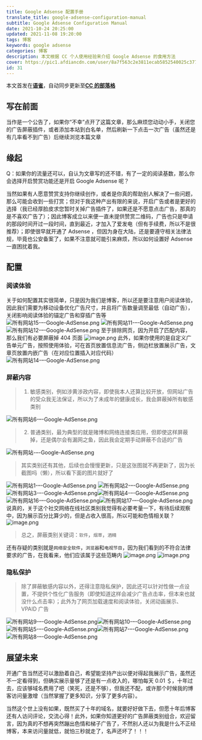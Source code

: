 ```yaml
---
title: Google Adsense 配置手册
translate_title: google-adsense-configuration-manual
subtitle: Google Adsense Configuration Manual
date: 2021-10-24 20:25:00
updated: 2021-11-08 19:20:00
tags: 博客
keywords: google adsense
categories: 博客
description: 本文根据 CC 个人使用经验来介绍 Google Adsense 的食用方法
cover: https://pic1.afdiancdn.com/user/8a7f563c2e3811ecab5852540025c377/common/0a77436f677dd11422579e07ba6423b3_w1920_h1080_s188.jpg
id: 31
---
```


本文首发在[**语雀**](https://www.yuque.com/ccknbc/blog/31)，自动同步更新至[**CC 的部落格**](https://blog.ccknbc.cc/posts/google-adsense-configuration-manual)

## 写在前面

当作是一个公告了，如果你“不幸”点开了这篇文章，那么麻烦您动动小手，关闭您的广告屏蔽插件，或者添加本站到白名单，然后刷新一下点击一次广告（虽然还是有几率看不到广告）后继续浏览本篇文章

## 缘起

Q：如果你的流量还可以，自认为文章写的还不错，有了一定的阅读基数，那么你会选择开启赞赏功能还是开启 Google Adsense 呢？

当然如果有人愿意赞赏支持你继续创作，或者是你真的帮助别人解决了一些问题，那么可能会收到一些打赏；但对于我这种产出有限的来说，开启广告或者是更好的选择（我已经厚脸皮求您暂时关掉广告插件了，如果还是不愿意点击广告，那真的是不喜欢广告了）；因此博客成立以来便一直未提供赞赏二维码，广告也只是申请的那段时间开过一段时间，直到最近，才加入了爱发电（但有手续费，所以不是很推荐）；即使很早就开通了 Adsense ，但因为身在大陆，还是要遵守相关法律法规，毕竟也公安备案了，如果不注意就可能引来麻烦，所以如何设置好 Adsense 一直困扰着我。

## 配置

### 阅读体验

关于如何配置其实很简单，只是因为我们是博客，所以还是要注意用户阅读体验，因此我们需要为移动设备优化广告尺寸，并且将广告数量调至最低（自动广告），关闭影响阅读体验的锚定广告和穿插广告等
![所有网站15-–-Google-AdSense.png](https://cdn.nlark.com/yuque/0/2021/png/8391407/1635428346469-f4520c37-4d94-45c7-b508-82c486ab7f63.png#clientId=ud2d03121-7696-4&crop=0&crop=0&crop=1&crop=1&from=drop&id=u34996628&margin=%5Bobject%20Object%5D&name=%E6%89%80%E6%9C%89%E7%BD%91%E7%AB%9915-%E2%80%93-Google-AdSense.png&originHeight=536&originWidth=900&originalType=binary&ratio=1&rotation=0&showTitle=false&size=54095&status=done&style=none&taskId=ueafa19b2-49e6-472a-9db4-36ef7af8503&title=)
![所有网站11-–-Google-AdSense.png](https://cdn.nlark.com/yuque/0/2021/png/8391407/1635428396535-48847476-a0f6-48b9-a9d6-03ca4b239f7f.png#clientId=ud2d03121-7696-4&crop=0&crop=0&crop=1&crop=1&from=drop&id=uc3d9ad6f&margin=%5Bobject%20Object%5D&name=%E6%89%80%E6%9C%89%E7%BD%91%E7%AB%9911-%E2%80%93-Google-AdSense.png&originHeight=666&originWidth=451&originalType=binary&ratio=1&rotation=0&showTitle=false&size=53097&status=done&style=none&taskId=u21478629-a5bb-47c0-8e93-0368c7e5da4&title=)
![所有网站12-–-Google-AdSense.png](https://cdn.nlark.com/yuque/0/2021/png/8391407/1635428402109-0b01d130-db6a-4287-9108-d3f62c216bb3.png#clientId=ud2d03121-7696-4&crop=0&crop=0&crop=1&crop=1&from=drop&id=u617414fc&margin=%5Bobject%20Object%5D&name=%E6%89%80%E6%9C%89%E7%BD%91%E7%AB%9912-%E2%80%93-Google-AdSense.png&originHeight=1385&originWidth=449&originalType=binary&ratio=1&rotation=0&showTitle=false&size=58805&status=done&style=none&taskId=uf602eea2-118b-47f7-ac3a-55fc796c845&title=)
至于排除网页，因为开启了匹配内容，那么我们有必要屏蔽掉 404 页面
![image.png](https://cdn.nlark.com/yuque/0/2021/png/8391407/1636370271352-de513540-99e3-4c69-a1f3-0c6b9302303f.png#clientId=u0b8af91e-07e4-4&crop=0&crop=0&crop=1&crop=1&from=paste&height=220&id=u3a172f83&margin=%5Bobject%20Object%5D&name=image.png&originHeight=440&originWidth=452&originalType=binary&ratio=1&rotation=0&showTitle=false&size=19473&status=done&style=none&taskId=uc63976a3-4686-4795-a9c1-393eefc36dc&title=&width=226)
此外，如果你使用的是自定义广告单元广告，按照使用体验，可在首页放置信息流广告，侧边栏放置展示广告，文章页放置内嵌广告（在对应位置插入对应代码）
![所有网站14-–-Google-AdSense.png](https://cdn.nlark.com/yuque/0/2021/png/8391407/1635428577592-1583d7c2-dda4-4528-af6e-b84be4133140.png#clientId=ud2d03121-7696-4&crop=0&crop=0&crop=1&crop=1&from=drop&id=uf58ebec4&margin=%5Bobject%20Object%5D&name=%E6%89%80%E6%9C%89%E7%BD%91%E7%AB%9914-%E2%80%93-Google-AdSense.png&originHeight=1126&originWidth=1920&originalType=binary&ratio=1&rotation=0&showTitle=false&size=186457&status=done&style=none&taskId=ue97a6c12-617c-4f0b-8c80-d37b7bf495d&title=)

### 屏蔽内容

> 1. 敏感类别，例如涉黄涉政内容，即使我本人还算比较开放，但网站广告的受众我无法保证，所以为了未成年的健康成长，我会屏蔽掉所有敏感类别

![所有网站6-–-Google-AdSense.png](https://cdn.nlark.com/yuque/0/2021/png/8391407/1635427678324-df66d562-828f-458c-95a1-da0418b89a55.png#clientId=ud2d03121-7696-4&crop=0&crop=0&crop=1&crop=1&from=drop&id=u28c67ee4&margin=%5Bobject%20Object%5D&name=%E6%89%80%E6%9C%89%E7%BD%91%E7%AB%996-%E2%80%93-Google-AdSense.png&originHeight=1437&originWidth=1920&originalType=binary&ratio=1&rotation=0&showTitle=false&size=188540&status=done&style=none&taskId=u8a560340-a133-4274-b543-71059d864cf&title=)

> 2. 普通类别，最为典型的就是赌博和网络连接类应用，但即使这样屏蔽掉，还是偶尔会有漏网之鱼，因此我会定期手动屏蔽不合适的广告

![所有网站-–-Google-AdSense.png](https://cdn.nlark.com/yuque/0/2021/png/8391407/1635427863020-de9f1391-95d7-4794-9c6b-b4b716b92b63.png#clientId=ud2d03121-7696-4&crop=0&crop=0&crop=1&crop=1&from=drop&id=ub032e38e&margin=%5Bobject%20Object%5D&name=%E6%89%80%E6%9C%89%E7%BD%91%E7%AB%99-%E2%80%93-Google-AdSense.png&originHeight=2471&originWidth=1920&originalType=binary&ratio=1&rotation=0&showTitle=false&size=371923&status=done&style=none&taskId=u464ad97d-52dd-44c1-89b2-26620541000&title=)

> 其实类别还有其他，后续也会慢慢更新，只是这张图就不再更新了，因为长截图吗（懒），所以看下面的图片就好了

![所有网站1-–-Google-AdSense.png](https://cdn.nlark.com/yuque/0/2021/png/8391407/1635427884580-ac7e7e2e-a27a-4005-9169-9283b02e0aef.png#clientId=ud2d03121-7696-4&crop=0&crop=0&crop=1&crop=1&from=drop&id=uacd846f0&margin=%5Bobject%20Object%5D&name=%E6%89%80%E6%9C%89%E7%BD%91%E7%AB%991-%E2%80%93-Google-AdSense.png&originHeight=1026&originWidth=1920&originalType=binary&ratio=1&rotation=0&showTitle=false&size=167430&status=done&style=none&taskId=u40757193-cf4f-40e1-b830-77fa250ad52&title=)
![所有网站2-–-Google-AdSense.png](https://cdn.nlark.com/yuque/0/2021/png/8391407/1635427903527-4d4de4a0-8509-485c-b508-b2ec35a3f59e.png#clientId=ud2d03121-7696-4&crop=0&crop=0&crop=1&crop=1&from=drop&id=u825a6f03&margin=%5Bobject%20Object%5D&name=%E6%89%80%E6%9C%89%E7%BD%91%E7%AB%992-%E2%80%93-Google-AdSense.png&originHeight=200&originWidth=1390&originalType=binary&ratio=1&rotation=0&showTitle=false&size=41118&status=done&style=none&taskId=u6e59097f-d658-4c24-b97a-3a34b224a3a&title=)
![所有网站3-–-Google-AdSense.png](https://cdn.nlark.com/yuque/0/2021/png/8391407/1635427910515-bda36ebb-6767-44da-ae60-3ae4065a2a12.png#clientId=ud2d03121-7696-4&crop=0&crop=0&crop=1&crop=1&from=drop&id=u1db67d41&margin=%5Bobject%20Object%5D&name=%E6%89%80%E6%9C%89%E7%BD%91%E7%AB%993-%E2%80%93-Google-AdSense.png&originHeight=391&originWidth=1380&originalType=binary&ratio=1&rotation=0&showTitle=false&size=74911&status=done&style=none&taskId=u13b1ca38-4653-4bd1-accb-f937fc1eff8&title=)![所有网站4-–-Google-AdSense.png](https://cdn.nlark.com/yuque/0/2021/png/8391407/1635427917121-d47b5ed8-55b3-45ab-b12d-8c24d14c2784.png#clientId=ud2d03121-7696-4&crop=0&crop=0&crop=1&crop=1&from=drop&id=ubdca728c&margin=%5Bobject%20Object%5D&name=%E6%89%80%E6%9C%89%E7%BD%91%E7%AB%994-%E2%80%93-Google-AdSense.png&originHeight=177&originWidth=1372&originalType=binary&ratio=1&rotation=0&showTitle=false&size=46106&status=done&style=none&taskId=u3719f3a6-5647-45e0-babf-ee77f651c28&title=)![所有网站16-–-Google-AdSense.png](https://cdn.nlark.com/yuque/0/2021/png/8391407/1635427952977-dcf2645b-5b32-41ea-87fd-26f0174e90e9.png#clientId=ud2d03121-7696-4&crop=0&crop=0&crop=1&crop=1&from=drop&id=u3669b3b1&margin=%5Bobject%20Object%5D&name=%E6%89%80%E6%9C%89%E7%BD%91%E7%AB%9916-%E2%80%93-Google-AdSense.png&originHeight=892&originWidth=1920&originalType=binary&ratio=1&rotation=0&showTitle=false&size=493330&status=done&style=none&taskId=u70491bc9-040e-4c13-bccd-11310a1e6bd&title=)![所有网站17-–-Google-AdSense.png](https://cdn.nlark.com/yuque/0/2021/png/8391407/1635427965638-fe4fec45-0413-444f-88fe-4a0e9a4aefcf.png#clientId=ud2d03121-7696-4&crop=0&crop=0&crop=1&crop=1&from=drop&id=u546bcac0&margin=%5Bobject%20Object%5D&name=%E6%89%80%E6%9C%89%E7%BD%91%E7%AB%9917-%E2%80%93-Google-AdSense.png&originHeight=892&originWidth=1920&originalType=binary&ratio=1&rotation=0&showTitle=false&size=357143&status=done&style=none&taskId=u300930e4-0dd9-48c0-b830-cbed994b160&title=)
说真的，关于这个社交网络在线社区类别我觉得有必要考量一下，有待后续观察中，因为展示百分比算少的，但是占收入很高，所以可能和色情相关联？
![image.png](https://cdn.nlark.com/yuque/0/2021/png/8391407/1635581743419-6fb8762e-ddbb-4580-8605-4b5ce5d578a8.png#clientId=u7aab50a4-01af-4&crop=0&crop=0&crop=1&crop=1&from=paste&id=ua452a6cd&margin=%5Bobject%20Object%5D&name=image.png&originHeight=560&originWidth=841&originalType=binary&ratio=1&rotation=0&showTitle=false&size=40621&status=done&style=none&taskId=u66017954-922e-4518-a776-824897d27db&title=)

> 总之，屏蔽类别关键词：`软件`，`烟草`，`酒精`

还有存疑的类别就是`网络安全软件`，`浏览器`和`电视节目`，因为我们看到的不符合法律要求的广告，在我看来，他们应该属于这些范畴内
![image.png](https://cdn.nlark.com/yuque/0/2021/png/8391407/1635583311753-d05538e3-ecca-4018-a312-d15d225a49bc.png#clientId=u7aab50a4-01af-4&crop=0&crop=0&crop=1&crop=1&from=paste&id=u36d34177&margin=%5Bobject%20Object%5D&name=image.png&originHeight=254&originWidth=1376&originalType=binary&ratio=1&rotation=0&showTitle=false&size=36573&status=done&style=none&taskId=ua9609a93-0a86-4140-bf73-34ed7b57951&title=)
![image.png](https://cdn.nlark.com/yuque/0/2021/png/8391407/1635582314358-9009611c-3999-490c-bca3-374058af2c9d.png#clientId=u7aab50a4-01af-4&crop=0&crop=0&crop=1&crop=1&from=paste&height=257&id=u372c93c5&margin=%5Bobject%20Object%5D&name=image.png&originHeight=513&originWidth=1385&originalType=binary&ratio=1&rotation=0&showTitle=false&size=57515&status=done&style=none&taskId=uf498f87a-8ca0-40fa-a6d9-7cc16fdaf27&title=&width=692.5)

### 隐私保护

> 除了屏蔽敏感内容以外，还得注意隐私保护，因此还可以针对性做一点设置，不提供个性化广告服务（即使知道这样会减少广告点击率，但本来也就没什么点击率）；此外为了网页加载速度和阅读体验，关闭动画展示、VPAID 广告

![所有网站9-–-Google-AdSense.png](https://cdn.nlark.com/yuque/0/2021/png/8391407/1635428112922-e64ca989-4c5e-4c23-beb5-48fb7100af82.png#clientId=ud2d03121-7696-4&crop=0&crop=0&crop=1&crop=1&from=drop&id=u1a63438b&margin=%5Bobject%20Object%5D&name=%E6%89%80%E6%9C%89%E7%BD%91%E7%AB%999-%E2%80%93-Google-AdSense.png&originHeight=1346&originWidth=1920&originalType=binary&ratio=1&rotation=0&showTitle=false&size=247803&status=done&style=none&taskId=uc83adc33-68aa-4817-a8fe-6b76dfed387&title=)![所有网站10-–-Google-AdSense.png](https://cdn.nlark.com/yuque/0/2021/png/8391407/1635428120761-09d27159-76e4-4998-8587-aa9404d438cf.png#clientId=ud2d03121-7696-4&crop=0&crop=0&crop=1&crop=1&from=drop&id=u298d1df8&margin=%5Bobject%20Object%5D&name=%E6%89%80%E6%9C%89%E7%BD%91%E7%AB%9910-%E2%80%93-Google-AdSense.png&originHeight=892&originWidth=1920&originalType=binary&ratio=1&rotation=0&showTitle=false&size=154539&status=done&style=none&taskId=u4a34a550-78ff-4010-ac2b-934b73f1b7c&title=)
![所有网站5-–-Google-AdSense.png](https://cdn.nlark.com/yuque/0/2021/png/8391407/1635428210581-3a98a62e-76aa-4b1c-845b-ad4b4be80e51.png#clientId=ud2d03121-7696-4&crop=0&crop=0&crop=1&crop=1&from=drop&id=u1d91d2de&margin=%5Bobject%20Object%5D&name=%E6%89%80%E6%9C%89%E7%BD%91%E7%AB%995-%E2%80%93-Google-AdSense.png&originHeight=787&originWidth=1432&originalType=binary&ratio=1&rotation=0&showTitle=false&size=142742&status=done&style=none&taskId=uc5daad4d-4a39-44d8-9c8b-daaa36b4c7c&title=)![所有网站7-–-Google-AdSense.png](https://cdn.nlark.com/yuque/0/2021/png/8391407/1635428224004-548d863d-d1dc-480e-8890-be1e3b991334.png#clientId=ud2d03121-7696-4&crop=0&crop=0&crop=1&crop=1&from=drop&id=uf7edb613&margin=%5Bobject%20Object%5D&name=%E6%89%80%E6%9C%89%E7%BD%91%E7%AB%997-%E2%80%93-Google-AdSense.png&originHeight=1153&originWidth=1920&originalType=binary&ratio=1&rotation=0&showTitle=false&size=233451&status=done&style=none&taskId=ub77f964b-318a-4278-a713-1048ff91c53&title=)![所有网站8-–-Google-AdSense.png](https://cdn.nlark.com/yuque/0/2021/png/8391407/1635428232516-413c44a4-7f1e-42f8-850e-b05f7cf51720.png#clientId=ud2d03121-7696-4&crop=0&crop=0&crop=1&crop=1&from=drop&id=u58c0bf14&margin=%5Bobject%20Object%5D&name=%E6%89%80%E6%9C%89%E7%BD%91%E7%AB%998-%E2%80%93-Google-AdSense.png&originHeight=1063&originWidth=1920&originalType=binary&ratio=1&rotation=0&showTitle=false&size=229192&status=done&style=none&taskId=u8aca170f-9028-45d0-9138-2cadca9aeb9&title=)

## 展望未来

开通广告当然还可以激励着自己，希望能坚持产出以便对得起我展示广告，虽然还不一定看得到，但确实展示量够了还是有一点收入的，哪怕每天 0.01 ＄，十年过去，应该够域名费用了吧（笑死，还是不够），但我还不配，或许那个时候我的博客访问量激增（当然掌握了更多知识，分享了更多内容）。

当然这个世上没有如果，既然买了十年的域名，就要好好做下去，但愿十年后博客还有人访问评论，交流心得！此外，如果你知道更好的广告屏蔽类别组合，欢迎留言，因为真的不想再突然蹦出色情和梯子广告了，不然别人还以为我是什么不正经博客，本来访问量就低，就怕三秒就走了，名声还坏了！！！
